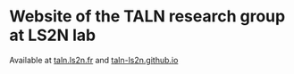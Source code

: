# Website of the TALN research group at LS2N lab

Available at [taln.ls2n.fr](taln.ls2n.fr) and [taln-ls2n.github.io](https://taln-ls2n.github.io) 
